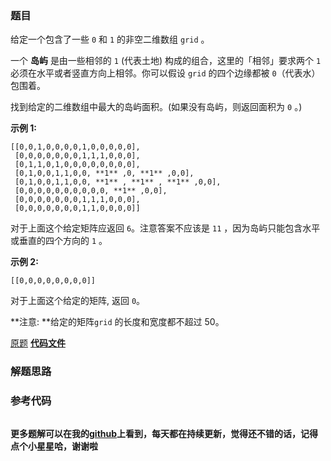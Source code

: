 ### 题目
给定一个包含了一些 `0` 和 `1` 的非空二维数组 `grid` 。

一个  **岛屿**  是由一些相邻的 `1` (代表土地) 构成的组合，这里的「相邻」要求两个 `1` 必须在水平或者竖直方向上相邻。你可以假设
`grid` 的四个边缘都被 `0`（代表水）包围着。

找到给定的二维数组中最大的岛屿面积。(如果没有岛屿，则返回面积为 `0` 。)



**示例 1:**

    
    
    [[0,0,1,0,0,0,0,1,0,0,0,0,0],
     [0,0,0,0,0,0,0,1,1,1,0,0,0],
     [0,1,1,0,1,0,0,0,0,0,0,0,0],
     [0,1,0,0,1,1,0,0, **1** ,0, **1** ,0,0],
     [0,1,0,0,1,1,0,0, **1** , **1** , **1** ,0,0],
     [0,0,0,0,0,0,0,0,0,0, **1** ,0,0],
     [0,0,0,0,0,0,0,1,1,1,0,0,0],
     [0,0,0,0,0,0,0,1,1,0,0,0,0]]
    

对于上面这个给定矩阵应返回 `6`。注意答案不应该是 `11` ，因为岛屿只能包含水平或垂直的四个方向的 `1` 。

**示例 2:**

    
    
    [[0,0,0,0,0,0,0,0]]

对于上面这个给定的矩阵, 返回 `0`。



**注意:  **给定的矩阵`grid` 的长度和宽度都不超过 50。

[原题](https://leetcode-cn.com/problems/max-area-of-island/)    **[代码文件]()**


### 解题思路




### 参考代码

```go


```




**更多题解可以在我的[github](https://github.com/LZH139/leetcode_Go)上看到，每天都在持续更新，觉得还不错的话，记得点个小星星哈，谢谢啦**
